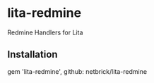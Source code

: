 # lita-redmine
Redmine Handlers for Lita

## Installation

gem 'lita-redmine', github: netbrick/lita-redmine
